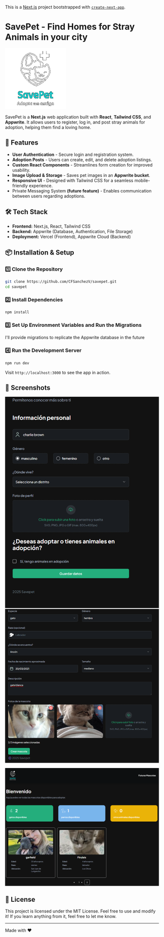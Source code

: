 This is a [Next.js](https://nextjs.org) project bootstrapped with [`create-next-app`](https://nextjs.org/docs/app/api-reference/cli/create-next-app).


# SavePet - Find Homes for Stray Animals in your city

![SavePet logo](https://raw.githubusercontent.com/CFSanchezV/savepet-app/master/public/assets/icons/savepet_logo.png)

SavePet is a **Next.js** web application built with **React**, **Tailwind CSS**, and **Appwrite**. It allows users to register, log in, and post stray animals for adoption, helping them find a loving home.

## 🚀 Features

- **User Authentication** - Secure login and registration system.
- **Adoption Posts** - Users can create, edit, and delete adoption listings.
- **Custom React Components** - Streamlines form creation for improved usability.
- **Image Upload & Storage** - Saves pet images in an **Appwrite bucket**.
- **Responsive UI** - Designed with Tailwind CSS for a seamless mobile-friendly experience.
- Private Messaging System **(future feature)** - Enables communication between users regarding adoptions.

## 🛠️ Tech Stack

- **Frontend:** Next.js, React, Tailwind CSS
- **Backend:** Appwrite (Database, Authentication, File Storage)
- **Deployment:** Vercel (Frontend), Appwrite Cloud (Backend)

## 📦 Installation & Setup

### 1️⃣ Clone the Repository
```bash
git clone https://github.com/CFSanchezV/savepet.git
cd savepet
```

### 2️⃣ Install Dependencies
```bash
npm install
```

### 3️⃣ Set Up Environment Variables and Run the Migrations
I'll provide migrations to replicate the Appwrite database in the future

### 4️⃣ Run the Development Server
```bash
npm run dev
```
Visit `http://localhost:3000` to see the app in action.

## 📸 Screenshots

![registration](https://raw.githubusercontent.com/CFSanchezV/savepet-app/master/public/assets/images/register-user.png) ![stray post](https://raw.githubusercontent.com/CFSanchezV/savepet-app/master/public/assets/images/register-stray.png)

![list strays](https://raw.githubusercontent.com/CFSanchezV/savepet-app/master/public/assets/images/stray-list.png)


## 📜 License

This project is licensed under the MIT License. Feel free to use and modify it! If you learn anything from it, feel free to let me know.

---

Made with ❤️
